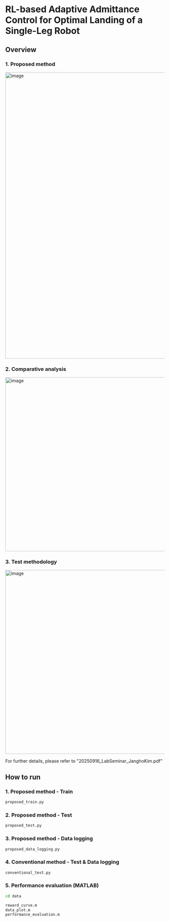 # RL-based Adaptive Admittance Control for Optimal Landing of a Single-Leg Robot

## Overview
### 1. Proposed method
<img width="2187" height="903" alt="image" src="https://github.com/user-attachments/assets/d6e03bf6-c3dd-48ac-a9a3-6d28f126a8c0" />

### 2. Comparative analysis
<img width="1441" height="549" alt="image" src="https://github.com/user-attachments/assets/2ce9038c-a2de-42f7-8950-26b9cdd47bf8" />

### 3. Test methodology
<img width="1480" height="580" alt="image" src="https://github.com/user-attachments/assets/9e2ed8df-d725-466a-962f-938b49b9ba54" />

For further details, please refer to "20250916_LabSeminar_JanghoKim.pdf"


## How to run
### 1. Proposed method - Train
```bash
proposed_train.py
```
### 2. Proposed method - Test
```bash
proposed_test.py
```
### 3. Proposed method - Data logging
```bash
proposed_data_logging.py
```
### 4. Conventional method - Test & Data logging
```bash
conventional_test.py
```
### 5. Performance evaluation (MATLAB)
```bash
cd data

reward_curve.m
data_plot.m
performance_evaluation.m
```
